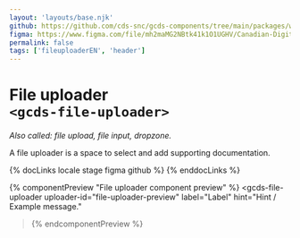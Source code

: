 ```yaml
---
layout: 'layouts/base.njk'
github: https://github.com/cds-snc/gcds-components/tree/main/packages/web/src/components/gcds-file-uploader
figma: https://www.figma.com/file/mh2maMG2NBtk41k1O1UGHV/Canadian-Digital-Service%E2%80%A8---GC-Design-System?node-id=963%3A2472&t=ciEmm7GYyGAY73zZ-0
permalink: false
tags: ['fileuploaderEN', 'header']
---
```


# File uploader <br>`<gcds-file-uploader>`

_Also called: file upload, file input, dropzone._

A file uploader is a space to select and add supporting documentation.

{% docLinks locale stage figma github %}
{% enddocLinks %}

{% componentPreview "File uploader component preview" %}
<gcds-file-uploader
uploader-id="file-uploader-preview"
label="Label"
hint="Hint / Example message."

> </gcds-file-uploader>
> {% endcomponentPreview %}
